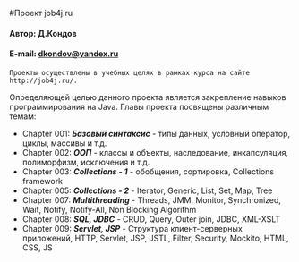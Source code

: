 #Проект job4j.ru

#### Автор: Д.Кондов
#### E-mail: dkondov@yandex.ru

    Проекты осуществлены в учебных целях в рамках курса на сайте http://job4j.ru/.

Определяющей целью данного проекта является закрепление навыков программирования на Java. 
Главы проекта посвящены различным темам:

* Chapter 001: ***Базовый синтаксис*** - типы данных, условный оператор, циклы, массивы и т.д.
* Chapter 002: ***ООП*** - классы и объекты, наследование, инкапсуляция, полиморфизм, исключения и т.д.
* Chapter 003: ***Collections - 1*** - обобщения, сортировка, Collections framework
* Chapter 005: ***Collections - 2*** - Iterator, Generic, List, Set, Map, Tree
* Chapter 007: ***Multithreading*** - Threads, JMM, Monitor, Synchronized, Wait, Notify, Notify-All, Non Blocking Algorithm
* Chapter 008: ***SQL, JDBC*** - CRUD, Query, Outer join, JDBC, XML-XSLT
* Chapter 009: ***Servlet, JSP*** - Структура клиент-серверных приложений, HTTP, Servlet, JSP, JSTL, Filter, Security, Mockito, HTML, CSS, JS